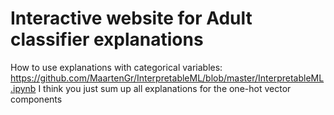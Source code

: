 # Interactive website for Adult classifier explanations
How to use explanations with categorical variables: https://github.com/MaartenGr/InterpretableML/blob/master/InterpretableML.ipynb
I think you just sum up all explanations for the one-hot vector components
